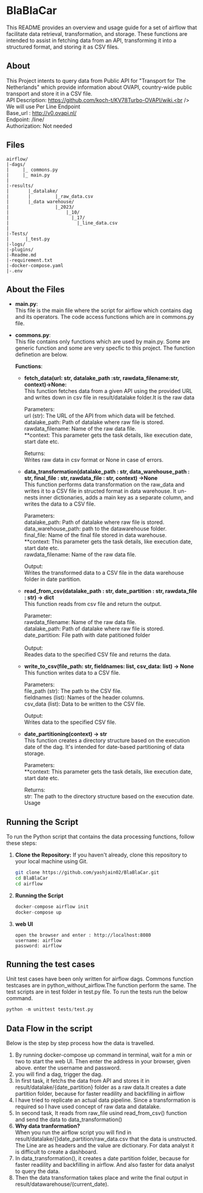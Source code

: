 # BlaBlaCar

This README provides an overview and usage guide for a set of airflow that facilitate data retrieval, transformation, and storage. These functions are intended to assist in fetching data from an API, transforming it into a structured format, and storing it as CSV files. 

## About 
This Project intents to query data from Public API for "Transport for The Netherlands" which provide information about OVAPI, country-wide public transport and store it in a CSV file.<br />
API Description: https://github.com/koch-t/KV78Turbo-OVAPI/wiki.<br />
We will use Per Line Endpoint<br />
Base_url : http://v0.ovapi.nl/<br />
Endpoint: /line/<br />
Authorization: Not needed <br />

## Files 
    airflow/
    |-dags/
    |     |_ commons.py
    |     |_ main.py 
    |     
    |-results/
    |       |_datalake/
    |       |         |_raw_data.csv
    |       |_data warehouse/
    |                 |_2023/
    |                     |_10/
    |                       |_17/
    |                         |_line_data.csv
    |
    |-Tests/
    |      |_test.py
    |-logs/
    |-plugins/
    |-Readme.md
    |-requirement.txt
    |-docker-compose.yaml
    |-.env
    

## About the Files
- **main.py**:<br />
    This file is the main file where the script for airflow which contains dag and its operators. The code access functions which are in commons.py file.

- **commons.py**:<br />
    This file contains only functions which are used by main.py. Some are generic function and some are very specfic to this project. The function definetion are below.<br />

    **Functions**:<br />
    - **fetch_data(url: str, datalake_path :str, rawdata_filename:str, context)->None:**<br />
        This function fetches data from a given API using the provided URL and writes down in csv file in result/datalake folder.It is the raw data<br />

        Parameters:<br />
        url (str): The URL of the API from which data will be fetched.<br />
        datalake_path: Path of datalake where raw file is stored.<br />
        rawdata_filename: Name of the raw data file.<br />
        **context: This parameter gets the task details, like execution date, start date etc.<br />

        Returns:<br />
        Writes raw data in csv format or None in case of errors.<br />
    
    - **data_transformation(datalake_path : str, data_warehouse_path : str, final_file : str, rawdata_file : str, context) ->None**<br />
        This function performs data transformation on the raw_data and writes it to a CSV file in structed format in data warehouse. It un-nests inner dictionaries, adds a main key as a separate column, and writes the data to a CSV file.<br />

        Parameters:<br />
        datalake_path: Path of datalake where raw file is stored.<br />
        data_warehouse_path: path to the datawarehouse folder. <br />
        final_file: Name of the final file stored in data warehouse.<br />
        **context: This parameter gets the task details, like execution date, start date etc.<br />
        rawdata_filename: Name of the raw data file.<br />

        Output:<br />
        Writes the transformed data to a CSV file in the data warehouse folder in date partition.<br />

    - **read_from_csv(datalake_path : str, date_partition : str, rawdata_file : str) -> dict**<br />
      This function reads from csv file and return the output.<br />

      Parameter:<br />
      rawdata_filename: Name of the raw data file.<br />
      datalake_path: Path of datalake where raw file is stored.<br />
      date_partition: File path with date patitioned folder<br />      
       Output:<br />
        Reades data to the specified CSV file and returns the data.<br />

    - **write_to_csv(file_path: str, fieldnames: list, csv_data: list) -> None**<br />
        This function writes data to a CSV file.<br />

        Parameters:<br />
        file_path (str): The path to the CSV file.<br />
        fieldnames (list): Names of the header columns.<br />
        csv_data (list): Data to be written to the CSV file.<br />

        Output:<br />
        Writes data to the specified CSV file.<br />
    
    - **date_partitioning(context) -> str**<br />
        This function creates a directory structure based on the execution date of the dag. It's intended for date-based partitioning of data storage.<br />

        Parameters:<br />
        **context: This parameter gets the task details, like execution date, start date etc.<br />

        Returns:<br />
        str: The path to the directory structure based on the execution date.
        Usage

## Running the Script

To run the Python script that contains the data processing functions, follow these steps:

1. **Clone the Repository:**
   If you haven't already, clone this repository to your local machine using Git.

   ```bash
   git clone https://github.com/yashjain02/BlaBlaCar.git
   cd BlaBlaCar
   cd airflow

2. **Running the Script**
    ```Python
    docker-compose airflow init
    docker-compose up
    ```
3. **web UI**<br />
    ```
    open the browser and enter : http://localhost:8080
    username: airflow
    password: airflow
    
## Running the test cases

Unit test cases have been only written for airflow dags. Commons function testcases are in python_without_airflow.The function perform the same. The test scripts are in test folder in test.py file.
To run the tests run the below command.
```Python
python -m unittest tests/test.py
```

## Data Flow in the script

Below is the step by step process how the data is travelled.
1. By running docker-compose up command in terminal, wait for a min or two to start the web UI. Then enter the address in your browser, given above. enter the username and password.
2. you will find a dag, trigger the dag.
3. In first task, it fetchs the data from API and stores it in result/datalake/{date_partition} folder as a raw data.It creates a date partition folder, because for faster readility and backfilling in airflow
4. I have tried to replicate an actual data pipeline. Since a transformation is required so I have used concept of raw data and datalake.
5. In second task, It reads from raw_file usind read_from_csv() function and send the data to data_transformation()
6.  **Why data tranformation?**<br />
    When you run the airflow script you will find in result/datalake/{}date_partition/raw_data.csv that the data is unstructed. The Line are as headers and the value are dictionary. For data analyst it is difficult to create a dashboard. 
7. In data_transformation(), it creates a date partition folder, because for faster readility and backfilling in airflow. And also faster for data analyst to query the data.
8. Then the data transformation takes place and write the final output in result/datawarehouse/(current_date).


